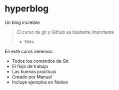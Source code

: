 # hyperblog
Un blog increíble

>El curso de git y Github es bastante importante 
> - Niño

En este curos veremos:
* Todos los comandos de Git
* El flujo de trabajo 
* Las buenas practicas
* Creado por Manuel
* Incluye ejemplos en Notion